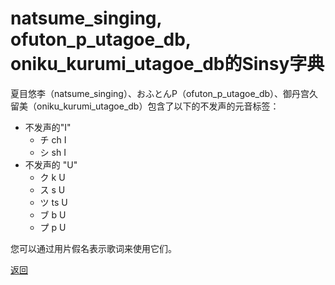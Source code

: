 # natsume_singing, ofuton_p_utagoe_db, oniku_kurumi_utagoe_db的Sinsy字典

夏目悠李（natsume_singing）、おふとんP（ofuton_p_utagoe_db）、御丹宫久留美（oniku_kurumi_utagoe_db）包含了以下的不发声的元音标签：

- 不发声的"I"
  - チ ch I
  - シ sh I
- 不发声的 "U"
  - ク k U
  - ス s U
  - ツ ts U
  - ブ b U
  - プ p U

您可以通过用片假名表示歌词来使用它们。





[返回](/nnsvs-zh-traanslate/nnsvs/)